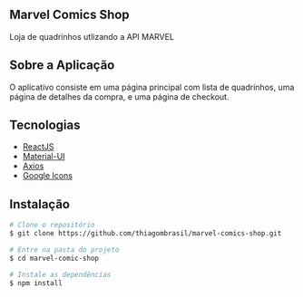 ## Marvel Comics Shop

Loja de quadrinhos utlizando a API MARVEL 

## Sobre a Aplicação

O aplicativo consiste em uma página principal com lista de quadrinhos, uma página de detalhes da compra, e uma página de checkout. 

## Tecnologias

  - [ReactJS](https://reactjs.org/)
  - [Material-UI](https://material-ui.com)
  - [Axios](https://github.com/axios/axios)
  - [Google Icons](https://material.io/)

## Instalação

```bash
# Clone o repositório
$ git clone https://github.com/thiagombrasil/marvel-comics-shop.git

# Entre na pasta do projeto
$ cd marvel-comic-shop

# Instale as dependências
$ npm install
